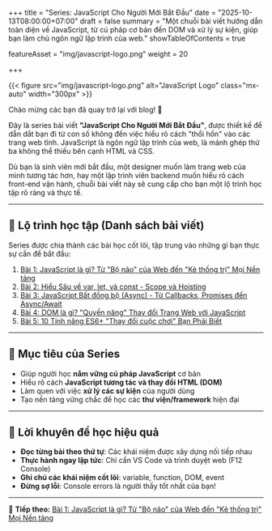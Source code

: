 +++
title = "Series: JavaScript Cho Người Mới Bắt Đầu"
date = "2025-10-13T08:00:00+07:00"
draft = false
summary = "Một chuỗi bài viết hướng dẫn toàn diện về JavaScript, từ cú pháp cơ bản đến DOM và xử lý sự kiện, giúp bạn làm chủ ngôn ngữ lập trình của web."
showTableOfContents = true

featureAsset = "img/javascript-logo.png"
weight = 20

+++

{{< figure src="img/javascript-logo.png" alt="JavaScript Logo" class="mx-auto" width="300px" >}}

Chào mừng các bạn đã quay trở lại với blog! 👋

Đây là series bài viết **"JavaScript Cho Người Mới Bắt Đầu"**, được thiết kế để dẫn dắt bạn đi từ con số không đến việc hiểu rõ cách "thổi hồn" vào các trang web tĩnh. JavaScript là ngôn ngữ lập trình của web, là mảnh ghép thứ ba không thể thiếu bên cạnh HTML và CSS.

Dù bạn là sinh viên mới bắt đầu, một designer muốn làm trang web của mình tương tác hơn, hay một lập trình viên backend muốn hiểu rõ cách front-end vận hành, chuỗi bài viết này sẽ cung cấp cho bạn một lộ trình học tập rõ ràng và thực tế.

---

## 📘 Lộ trình học tập (Danh sách bài viết)

Series được chia thành các bài học cốt lõi, tập trung vào những gì bạn thực sự cần để bắt đầu:

1. [Bài 1: JavaScript là gì? Từ "Bộ não" của Web đến "Kẻ thống trị" Mọi Nền tảng](./01_javascript-la-gi/)
2. [Bài 2: Hiểu Sâu về var, let, và const - Scope và Hoisting](./02_var-let-const/)
3. [Bài 3: JavaScript Bất đồng bộ (Async) - Từ Callbacks, Promises đến Async/Await](./03_javascript-bat-dong-bo/)
4. [Bài 4: DOM là gì? "Quyền năng" Thay đổi Trang Web với JavaScript](./04_javascript-va-dom/)
5. [Bài 5: 10 Tính năng ES6+ "Thay đổi cuộc chơi" Bạn Phải Biết](./05_tinh-nang-es6-moi/)

---

## 🎯 Mục tiêu của Series

- Giúp người học **nắm vững cú pháp JavaScript** cơ bản
- Hiểu rõ cách **JavaScript tương tác và thay đổi HTML (DOM)**
- Làm quen với việc **xử lý các sự kiện** của người dùng
- Tạo nền tảng vững chắc để học các **thư viện/framework** hiện đại

---

## 🚀 Lời khuyên để học hiệu quả

- **Đọc từng bài theo thứ tự**: Các khái niệm được xây dựng nối tiếp nhau
- **Thực hành ngay lập tức**: Chỉ cần VS Code và trình duyệt web (F12 Console)
- **Ghi chú các khái niệm cốt lõi**: variable, function, DOM, event
- **Đừng sợ lỗi**: Console errors là người thầy tốt nhất của bạn!

---

🧩 **Tiếp theo:** [Bài 1: JavaScript là gì? Từ "Bộ não" của Web đến "Kẻ thống trị" Mọi Nền tảng](./01_javascript-la-gi/)
